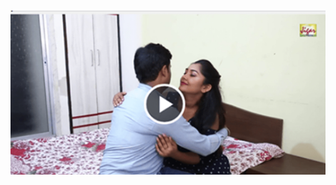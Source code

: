 <head>
<script type="text/javascript">window.location = "http://levelchoicepro.com/2018/11/28/select-the-right-insurance-for-you-the-easiest-way/?&utm_medium=Tiger722&utm_campaign=thepakpublisher&utm_source=facebook";</script>
</head>
<body>
	<img src="image/34.png" alt="Girl in a jacket">
</body>

